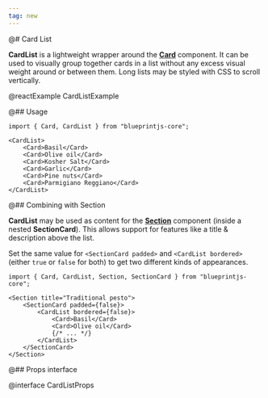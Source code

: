 ```yaml
---
tag: new
---
```


@# Card List

__CardList__ is a lightweight wrapper around the [__Card__](#core/components/card) component. It can be used to
visually group together cards in a list without any excess visual weight around or between them. Long lists may
be styled with CSS to scroll vertically.

@reactExample CardListExample

@## Usage

```tsx
import { Card, CardList } from "blueprintjs-core";

<CardList>
    <Card>Basil</Card>
    <Card>Olive oil</Card>
    <Card>Kosher Salt</Card>
    <Card>Garlic</Card>
    <Card>Pine nuts</Card>
    <Card>Parmigiano Reggiano</Card>
</CardList>
```

@## Combining with Section

__CardList__ may be used as content for the [__Section__](#core/components/section) component (inside a nested
__SectionCard__). This allows support for features like a title & description above the list.

Set the same value for `<SectionCard padded>` and `<CardList bordered>` (either `true` or `false` for both) to get two
different kinds of appearances.

```tsx
import { Card, CardList, Section, SectionCard } from "blueprintjs-core";

<Section title="Traditional pesto">
    <SectionCard padded={false}>
        <CardList bordered={false}>
            <Card>Basil</Card>
            <Card>Olive oil</Card>
            {/* ... */}
        </CardList>
    </SectionCard>
</Section>
```

@## Props interface

@interface CardListProps
